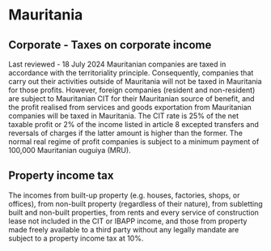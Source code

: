 # Mauritania
## Corporate - Taxes on corporate income
Last reviewed - 18 July 2024
Mauritanian companies are taxed in accordance with the territoriality principle. Consequently, companies that carry out their activities outside of Mauritania will not be taxed in Mauritania for those profits. However, foreign companies (resident and non-resident) are subject to Mauritanian CIT for their Mauritanian source of benefit, and the profit realised from services and goods exportation from Mauritanian companies will be taxed in Mauritania.
The CIT rate is 25% of the net taxable profit or 2% of the income listed in article 8 excepted transfers and reversals of charges if the latter amount is higher than the former.
The normal real regime of profit companies is subject to a minimum payment of 100,000 Mauritanian ouguiya (MRU).
## Property income tax
The incomes from built-up property (e.g. houses, factories, shops, or offices), from non-built property (regardless of their nature), from subletting built and non-built properties, from rents and every service of construction lease not included in the CIT or IBAPP income, and those from property made freely available to a third party without any legally mandate are subject to a property income tax at 10%.
